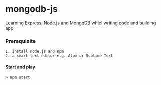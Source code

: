 # mongodb-js
Learning Express, Node.js and MongoDB whiel writing code and building app


### Prerequisite
    1. install node.js and npm
    2. a smart text editor e.g. Atom or Sublime Text
    

#### Start and play
    > npm start

